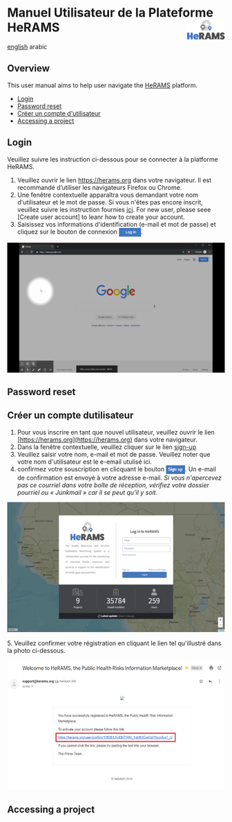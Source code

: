 # Manuel Utilisateur de la Plateforme HeRAMS <img src="/media/images/HeRAMS.png" height="45" align="right"></img>

[english](/UserGuide_en.md) arabic

## Overview
This user manual aims to help user navigate the [HeRAMS](https://herams.org/login) platform. 

- [Login](#login)
- [Password reset](#password-reset)
- [Créer un compte d'utilisateur](#créer-un-compte-dutilisateur)
- [Accessing a project](#accessing-a-project)

## Login
Veuillez suivre les instruction ci-dessous pour se connecter à la platforme HeRAMS. 
1. Veuillez ouvrir le lien https://herams.org dans votre navigateur. Il est recommandé d’utiliser les navigateurs Firefox ou Chrome. 
2. Une fenêtre contextuelle apparaîtra vous demandant votre nom d'utilisateur et le mot de passe. Si vous n'êtes pas encore inscrit, veuillez suivre les instruction fournies [ici](#create-user-account). 
For new user, please seee [Create user account] to leanr how to create your account. 
3. Saisissez vos informations d'identification (e-mail et mot de passe) et cliquez sur le bouton de connexion <img src="/media/images/bt_login.png" height="20" align="top"></img>.


<p align="center"><img src="/media/videos/HeRAMS_Login.gif" alt="HeRAMS Login" height="300"/></p>
 
 
## Password reset 

## Créer un compte dutilisateur
1. Pour vous inscrire en tant que nouvel utilisateur, veuillez ouvrir le lien [https://herams.org](https://herams.org) dans votre navigateur. 
2. Dans la fenêtre contextuelle, veuillez cliquer sur le lien [sign-up](https://herams.org/user/register)
3. Veuillez saisir votre nom, e-mail et mot de passe. Veuillez noter que votre nom d'utilisateur est le e-email utulisé ici.
4. confirmez votre souscription en clicquant le bouton <img src="/media/images/bt_sign_up.png" height="20" align="top"></img>. Un e-mail de confirmation est envoyé à votre adresse e-mail. *Si vous n'apercevez pas ce courriel dans votre boîte de réception, vérifiez votre dossier pourriel ou « Junkmail » car il se peut qu'il y soit.*
<p align="center"><img src="/media/videos/HeRAMS_Register.gif" alt="HeRAMS Register" height="300"/></p>
5. Veuillez confirmer votre régistration en cliquant le lien  tel qu'illustré dans la photo ci-dessous. 
<p align="center"><img src="/media/images/email_confirmation.png" alt="HeRAMS Register" height="300"/></p>

## Accessing a project

